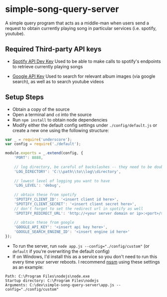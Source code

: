 # simple-song-query-server
A simple query program that acts as a middle-man when users send a request to obtain currently playing song in particular services (i.e. spotify, youtube).

## Required Third-party API keys
* [Spotify API Dev Key](https://beta.developer.spotify.com/)
Used to be able to make calls to spotify's endpoints to retrieve currently playing songs

* [Google API Key](https://cloud.google.com/)
Used to search for relevant album images (via google search), as well as to search youtube videos

## Setup Steps
* Obtain a copy of the source
* Open a terminal and `cd` into the source
* Run `npm install` to obtain node dependencies
* Modify either the default config settings under `./config/default.js` or create a new one using the following structure:
```js
var _ = require('underscore');
var config = require('./default');

module.exports = _.extend(config, {
    'PORT': 8888,
    
    // log directory, be careful of backslashes -- they need to be double escaped
	'LOG_DIRECTORY': 'C:\\path\\to\\log\\directory',
    
    // lowest level of logging you want to have
	'LOG_LEVEL': 'debug',
	
    // obtain these from spotify
    'SPOTIFY_CLIENT_ID': '<insert client id here>',
    'SPOTIFY_CLIENT_SECRET': '<insert client secret here>',
    // don't forget to set the redirect url in spotify as well
    'SPOTIFY_REDIRECT_URL': 'http://<your server domain or ip>:<port>/spotify/authorize',
    
    // obtain these from google
    'GOOGLE_API_KEY': '<insert api key here>',
    'GOOGLE_SEARCH_ENGINE_ID': '<insert engine id here>'
});
```
* To run the server, run `node app.js --config="./config/custom"` (or `default` if you're overwriting the default config)
* If on Windows, I'd install this as a service so you don't need to run this every time your server reboots. I recommend [nssm](https://nssm.cc/) using these settings as an example:
```
Path: C:\Program Files\nodejs\node.exe
Startup directory: C:\Program Files\nodejs
Arguments: C:\dev\simple-song-query-server\app.js --config="./config/custom"
```
